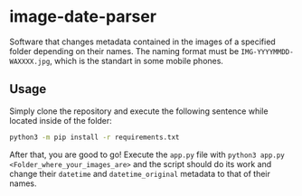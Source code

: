 # image-date-parser
Software that changes metadata contained in the images of a specified folder depending on their names. The naming format must be `IMG-YYYYMMDD-WAXXXX.jpg`, which is the standart in some mobile phones.
## Usage
Simply clone the repository and execute the following sentence while located inside of the folder:
```bash
python3 -m pip install -r requirements.txt
```
After that, you are good to go! Execute the `app.py` file with `python3 app.py <Folder_where_your_images_are>` and the script should do its work and change their `datetime` and `datetime_original` metadata to that of their names.
